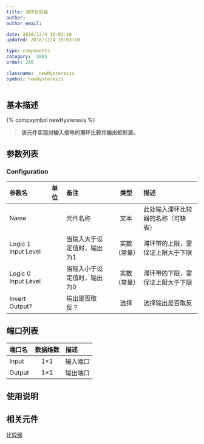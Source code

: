 ```yaml
---
title: 滞环比较器
author: 
author_email:

date: 2018/12/4 10:03:10
updated: 2018/12/4 10:03:10

type: components
category: -3005
order: 200

classname: _newHysteresis
symbol: newHysteresis
---
```

## 基本描述
{% compsymbol newHysteresis %}

> **该元件实现对输入信号的滞环比较并输出矩形波。**

## 参数列表
### Configuration
| 参数名 | 单位 | 备注 | 类型 | 描述 |
| :--- | :--- | :--- | :--: | :--- |
| Name |  | 元件名称 | 文本 | 此处输入滞环比较器的名称（可缺省） |
| Logic 1 Input Level |  | 当输入大于设定值时，输出为1 | 实数（常量） | 滞环带的上限，需保证上限大于下限 |
| Logic 0 Input Level |  | 当输入小于设定值时，输出为0 | 实数（常量） | 滞环带的下限，需保证上限大于下限 |
| Invert Output? |  | 输出是否取反？ | 选择 | 选择输出是否取反 |


## 端口列表

| 端口名 | 数据维数 | 描述 |
| :--- | :--:  | :--- |
| Input | 1×1 |输入端口 |                   
| Output | 1×1 |输出端口 |                   

## 使用说明



## 相关元件

[比较器](comp_newComparator.html)
